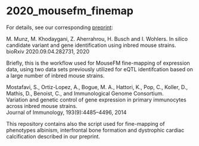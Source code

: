 # 2020_mousefm_finemap

For details, see our corresponding [preprint](https://www.biorxiv.org/content/10.1101/2020.09.04.282731v1):

M. Munz, M. Khodaygani, Z. Aherrahrou, H. Busch and I. Wohlers. 
In silico candidate variant and gene identification using inbred mouse strains.  
bioRxiv 2020.09.04.282731, 2020

Briefly, this is the workflow used for MouseFM fine-mapping of expression data, using two data sets previously utilized for eQTL identifcation based on a large number of inbred mouse strains.  
  
Mostafavi, S., Ortiz-Lopez, A., Bogue, M. A., Hattori, K., Pop, C., Koller, D., Mathis, D., Benoist, C., and Immunological Genome Consortium.  
Variation and genetic control of gene expression in primary immunocytes across inbred mouse strains.  
Journal of Immunology, 193(9):4485–4496, 2014  

This repository contains also the script used for fine-mapping of phenotypes albinism, interfrontal bone formation and dystrophic cardiac calcification described in our preprint.  



